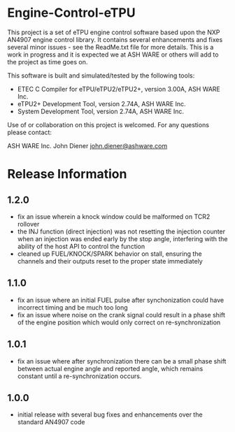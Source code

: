 # Engine-Control-eTPU
This project is a set of eTPU engine control software based upon the NXP AN4907 engine control library.  It contains several enhancements and fixes several minor issues - see the ReadMe.txt file for more details.  This is a work in progress and it is expected we at ASH WARE or others will add to the project as time goes on.

This software is built and simulated/tested by the following tools:
- ETEC C Compiler for eTPU/eTPU2/eTPU2+, version 3.00A, ASH WARE Inc.
- eTPU2+ Development Tool, version 2.74A, ASH WARE Inc.
- System Development Tool, version 2.74A, ASH WARE Inc.

Use of or collaboration on this project is welcomed. For any questions please contact:

ASH WARE Inc. John Diener john.diener@ashware.com

# Release Information

## 1.2.0

- fix an issue wherein a knock window could be malformed on TCR2 rollover
- the INJ function (direct injection) was not resetting the injection counter when an injection was ended early by the stop angle, interfering with the ability of the host API to control the function
- cleaned up FUEL/KNOCK/SPARK behavior on stall, ensuring the channels and their outputs reset to the proper state immediately

## 1.1.0

- fix an issue where an initial FUEL pulse after synchonization could have incorrect timing and be much too long
- fix an issue where noise on the crank signal could result in a phase shift of the engine position which would only correct on re-synchronization

## 1.0.1

- fix an issue where after synchronization there can be a small phase shift between actual 
  engine angle and reported angle, which remains constant until a re-synchronization
  occurs.

## 1.0.0

- initial release with several bug fixes and enhancements over the standard AN4907 code
